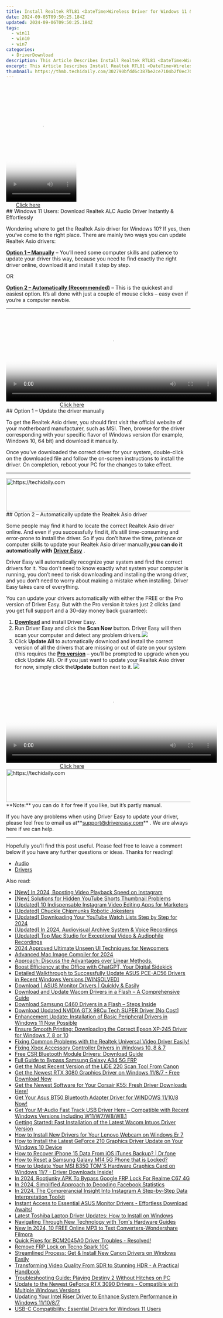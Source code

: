 ```yaml
---
title: Install Realtek RTL81 <DateTime>Wireless Driver for Windows 11 & 7 – Free Download
date: 2024-09-05T09:50:25.184Z
updated: 2024-09-06T09:50:25.184Z
tags:
  - win11
  - win10
  - win7
categories:
  - DriverDownload
description: This Article Describes Install Realtek RTL81 <DateTime>Wireless Driver for Windows 11 & 7 – Free Download
excerpt: This Article Describes Install Realtek RTL81 <DateTime>Wireless Driver for Windows 11 & 7 – Free Download
thumbnail: https://thmb.techidaily.com/302790bfdd6c387be2ce7104b2f0ec7045e52a09e036ffbf26a83ecf9455ec5e.jpg
---
```


<!-- affiliate ads begin -->
<span id="1702748">
					<video width="192" height="320" style="cursor:pointer"
           poster="//a.impactradius-go.com/display-clicktoplayimage/1702748.png"
           onclick="if(!this.playClicked){this.play();this.setAttribute('controls',true);this.playClicked=true;}">
	   <source src="//a.impactradius-go.com/display-ad/18544-1702748">
	   <img src="//a.impactradius-go.com/display-clicktoplayimage/1702748.png" style="border: none; height: 100%; width: 100%; object-fit: contain">
	</video>
	<div style="width:120px;text-align:center"><a href="javascript:window.open(decodeURIComponent('https%3A%2F%2Ftwopages.pxf.io%2Fc%2F5597632%2F1702748%2F18544'), '_blank');void(0);">Click here</a></div>
</span>
<img height="0" width="0" src="https://imp.pxf.io/i/5597632/1702748/18544" style="position:absolute;visibility:hidden;" border="0" />
<!-- affiliate ads end -->
## Windows 11 Users: Download Realtek ALC Audio Driver Instantly & Effortlessly

Wondering where to get the Realtek Asio driver for Windows 10? If yes, then you’ve come to the right place. There are mainly two ways you can update Realtek Asio drivers:

**[Option 1 – Manually](https://tools.techidaily.com/drivereasy/download/)**  – You’ll need some computer skills and patience to update your driver this way, because you need to find exactly the right driver online, download it and install it step by step.  

 OR  

**[Option 2 – Automatically (Recommended)](https://www.drivereasy.com/knowledge/download-realtek-asio-driver-for-windows-10-quick-easy/#option2)**  – This is the quickest and easiest option. It’s all done with just a couple of mouse clicks – easy even if you’re a computer newbie.

---

<!-- affiliate ads begin -->
<span id="1983446">
					<video width="576" height="240" style="cursor:pointer"
           poster="//a.impactradius-go.com/display-clicktoplayimage/1983446.png"
           onclick="if(!this.playClicked){this.play();this.setAttribute('controls',true);this.playClicked=true;}">
	   <source src="//a.impactradius-go.com/display-ad/22993-1983446">
	   <img src="//a.impactradius-go.com/display-clicktoplayimage/1983446.png" style="border: none; height: 100%; width: 100%; object-fit: contain">
	</video>
	<div style="width:360px;text-align:center"><a href="javascript:window.open(decodeURIComponent('https%3A%2F%2Fhomestyler.sjv.io%2Fc%2F5597632%2F1983446%2F22993'), '_blank');void(0);">Click here</a></div>
</span>
<img height="0" width="0" src="https://imp.pxf.io/i/5597632/1983446/22993" style="position:absolute;visibility:hidden;" border="0" />
<!-- affiliate ads end -->
## Option 1 – Update the driver manually

 To get the Realtek Asio driver, you should first visit the official website of your motherboard manufacturer, such as MSI. Then, browse for the driver corresponding with your specific flavor of Windows version (for example, Windows 10, 64 bit) and download it manually.

 Once you’ve downloaded the correct driver for your system, double-click on the downloaded file and follow the on-screen instructions to install the driver. On completion, reboot your PC for the changes to take effect.

---

<!-- affiliate ads begin -->
<a href="https://aidotcom.pxf.io/c/5597632/2134503/19576" target="_top" id="2134503">
  <img src="//a.impactradius-go.com/display-ad/19576-2134503" border="0" alt="https://techidaily.com" width="728" height="90"/>
</a>
<img height="0" width="0" src="https://aidotcom.pxf.io/i/5597632/2134503/19576" style="position:absolute;visibility:hidden;" border="0" />
<!-- affiliate ads end -->
## Option 2 – Automatically update the Realtek Asio driver

 Some people may find it hard to locate the correct Realtek Asio driver online. And even if you successfully find it, it’s still time-consuming and error-prone to install the driver. So if you don’t have the time, patience or computer skills to update your Realtek Asio driver manually,**you can do it automatically with** **[Driver Easy](https://tools.techidaily.com/drivereasy/download/)**  .

 Driver Easy will automatically recognize your system and find the correct drivers for it. You don’t need to know exactly what system your computer is running, you don’t need to risk downloading and installing the wrong driver, and you don’t need to worry about making a mistake when installing. Driver Easy takes care of everything.

 You can update your drivers automatically with either the FREE or the Pro version of Driver Easy. But with the Pro version it takes just 2 clicks (and you get full support and a 30-day money back guarantee):

1. **[Download](https://tools.techidaily.com/drivereasy/download/)**  and install Driver Easy.
2. Run Driver Easy and click the **Scan Now** button. Driver Easy will then scan your computer and detect any problem drivers.![](https://images.drivereasy.com/wp-content/uploads/2019/07/image-444.png)
3. Click **Update All** to automatically download and install the correct version of all the drivers that are missing or out of date on your system (this requires the **[Pro version](https://tools.techidaily.com/drivereasy/download/)**  – you’ll be prompted to upgrade when you click Update All). Or if you just want to update your Realtek Asio driver for now, simply click the**Update**  button next to it. ![](https://images.drivereasy.com/wp-content/uploads/2019/07/image-513.png)
<!-- affiliate ads begin -->
<span id="1982570">
					<video width="576" height="240" style="cursor:pointer"
           poster="//a.impactradius-go.com/display-clicktoplayimage/1982570.png"
           onclick="if(!this.playClicked){this.play();this.setAttribute('controls',true);this.playClicked=true;}">
	   <source src="//a.impactradius-go.com/display-ad/22993-1982570">
	   <img src="//a.impactradius-go.com/display-clicktoplayimage/1982570.png" style="border: none; height: 100%; width: 100%; object-fit: contain">
	</video>
	<div style="width:360px;text-align:center"><a href="javascript:window.open(decodeURIComponent('https%3A%2F%2Fhomestyler.sjv.io%2Fc%2F5597632%2F1982570%2F22993'), '_blank');void(0);">Click here</a></div>
</span>
<img height="0" width="0" src="https://imp.pxf.io/i/5597632/1982570/22993" style="position:absolute;visibility:hidden;" border="0" />
<!-- affiliate ads end -->

<!-- affiliate ads begin -->
<a href="https://ephamedtechinc.pxf.io/c/5597632/2135474/26400" target="_top" id="2135474">
  <img src="//a.impactradius-go.com/display-ad/26400-2135474" border="0" alt="https://techidaily.com" width="600" height="90"/>
</a>
<img height="0" width="0" src="https://ephamedtechinc.pxf.io/i/5597632/2135474/26400" style="position:absolute;visibility:hidden;" border="0" />
<!-- affiliate ads end -->
**Note:** you can do it for free if you like, but it’s partly manual.

 If you have any problems when using Driver Easy to update your driver, please feel free to email us at**<support@drivereasy.com>** . We are always here if we can help.

---

 Hopefully you’ll find this post useful. Please feel free to leave a comment below if you have any further questions or ideas. Thanks for reading!

* [Audio](https://tools.techidaily.com/drivereasy/download/)
* [Drivers](https://tools.techidaily.com/drivereasy/download/)

<ins class="adsbygoogle"
     style="display:block"
     data-ad-format="autorelaxed"
     data-ad-client="ca-pub-7571918770474297"
     data-ad-slot="1223367746"></ins>



<ins class="adsbygoogle"
     style="display:block"
     data-ad-client="ca-pub-7571918770474297"
     data-ad-slot="8358498916"
     data-ad-format="auto"
     data-full-width-responsive="true"></ins>

<span class="atpl-alsoreadstyle">Also read:</span>
<div><ul>
<li><a href="https://instagram-video-recordings.techidaily.com/new-in-2024-boosting-video-playback-speed-on-instagram/"><u>[New] In 2024, Boosting Video Playback Speed on Instagram</u></a></li>
<li><a href="https://youtube-help.techidaily.com/new-solutions-for-hidden-youtube-shorts-thumbnail-problems/"><u>[New] Solutions for Hidden YouTube Shorts Thumbnail Problems</u></a></li>
<li><a href="https://instagram-video-recordings.techidaily.com/updated-10-indispensable-instagram-video-editing-apps-for-marketers/"><u>[Updated] 10 Indispensable Instagram Video Editing Apps for Marketers</u></a></li>
<li><a href="https://fox-glue.techidaily.com/updated-chuckle-chipmunks-robotic-jokesters/"><u>[Updated] Chuckle Chipmunks  Robotic Jokesters</u></a></li>
<li><a href="https://facebook-video-share.techidaily.com/updated-downloading-your-youtube-watch-lists-step-by-step-for-2024/"><u>[Updated] Downloading Your YouTube Watch Lists  Step by Step for 2024</u></a></li>
<li><a href="https://screen-recording.techidaily.com/updated-in-2024-audiovisual-archive-system-and-voice-recordings/"><u>[Updated] In 2024, Audiovisual Archive  System & Voice Recordings</u></a></li>
<li><a href="https://remote-screen-capture.techidaily.com/updated-top-mac-studio-for-exceptional-video-and-audiophile-recordings/"><u>[Updated] Top Mac Studio for Exceptional Video & Audiophile Recordings</u></a></li>
<li><a href="https://some-approaches.techidaily.com/2024-approved-ultimate-unseen-ui-techniques-for-newcomers/"><u>2024 Approved  Ultimate Unseen UI Techniques for Newcomers</u></a></li>
<li><a href="https://screen-capture.techidaily.com/advanced-mac-image-compiler-for-2024/"><u>Advanced Mac Image Compiler for 2024</u></a></li>
<li><a href="https://win-dash.techidaily.com/approach-discuss-the-advantages-over-linear-methods/"><u>Approach: Discuss the Advantages over Linear Methods.</u></a></li>
<li><a href="https://tech-revival.techidaily.com/boost-efficiency-at-the-office-with-chatgpt-your-digital-sidekick/"><u>Boost Efficiency at the Office with ChatGPT, Your Digital Sidekick</u></a></li>
<li><a href="https://win-dash.techidaily.com/detailed-walkthrough-to-successfully-update-asus-pce-ac56-drivers-in-recent-windows-versions-winsolved/"><u>Detailed Walkthrough to Successfully Update ASUS PCE-AC56 Drivers in Recent Windows Versions [WINSOLVED]</u></a></li>
<li><a href="https://win-dash.techidaily.com/1722971722744-download-asus-monitor-drivers-quickly-and-easily/"><u>Download | ASUS Monitor Drivers | Quickly & Easily</u></a></li>
<li><a href="https://win-dash.techidaily.com/download-and-update-wacom-drivers-in-a-flash-a-comprehensive-guide/"><u>Download and Update Wacom Drivers in a Flash – A Comprehensive Guide</u></a></li>
<li><a href="https://win-dash.techidaily.com/download-samsung-c460-drivers-in-a-flash-steps-inside/"><u>Download Samsung C460 Drivers in a Flash – Steps Inside</u></a></li>
<li><a href="https://win-dash.techidaily.com/download-updated-nvidia-gtx-98cu-tech-super-driver-no-cost/"><u>Download Updated NVIDIA GTX 98Cu Tech SUPER Driver [No Cost]</u></a></li>
<li><a href="https://win-dash.techidaily.com/enhancement-update-installation-of-basic-peripheral-drivers-in-windows-11-now-possible/"><u>Enhancement Update: Installation of Basic Peripheral Drivers in Windows 11 Now Possible</u></a></li>
<li><a href="https://win-dash.techidaily.com/ensure-smooth-printing-downloading-the-correct-epson-xp-245-driver-for-windows-7-8-or-10/"><u>Ensure Smooth Printing: Downloading the Correct Epson XP-245 Driver for Windows 7, 8 or 10</u></a></li>
<li><a href="https://win-dash.techidaily.com/fixing-common-problems-with-the-realtek-universal-video-driver-easily/"><u>Fixing Common Problems with the Realtek Universal Video Driver Easily!</u></a></li>
<li><a href="https://win-dash.techidaily.com/fixing-xbox-accessory-controller-drivers-in-windows-10-8-and-7/"><u>Fixing Xbox Accessory Controller Drivers in Windows 10, 8 & 7</u></a></li>
<li><a href="https://win-dash.techidaily.com/free-csr-bluetooth-module-drivers-download-guide/"><u>Free CSR Bluetooth Module Drivers: Download Guide</u></a></li>
<li><a href="https://android-frp.techidaily.com/full-guide-to-bypass-samsung-galaxy-a34-5g-frp-by-drfone-android/"><u>Full Guide to Bypass Samsung Galaxy A34 5G FRP</u></a></li>
<li><a href="https://win-dash.techidaily.com/get-the-most-recent-version-of-the-lide-220-scan-tool-from-canon/"><u>Get the Most Recent Version of the LiDE 220 Scan Tool From Canon</u></a></li>
<li><a href="https://win-dash.techidaily.com/1722961606629-get-the-newest-rtx-3080-graphics-driver-on-windows-1187-free-download-now/"><u>Get the Newest RTX 3080 Graphics Driver on Windows 11/8/7 - Free Download Now</u></a></li>
<li><a href="https://win-dash.techidaily.com/get-the-newest-software-for-your-corsair-k55-fresh-driver-downloads-here/"><u>Get the Newest Software for Your Corsair K55: Fresh Driver Downloads Here!</u></a></li>
<li><a href="https://win-dash.techidaily.com/get-your-asus-bt50-bluetooth-adapter-driver-for-windows-11108-now/"><u>Get Your Asus BT50 Bluetooth Adapter Driver for WINDOWS 11/10/8 Now!</u></a></li>
<li><a href="https://win-dash.techidaily.com/get-your-m-audio-fast-track-usb-driver-here-compatible-with-recent-windows-versions-including-w11w7w8w81/"><u>Get Your M-Audio Fast Track USB Driver Here – Compatible with Recent Windows Versions Including W11/W7/W8/W8.1</u></a></li>
<li><a href="https://win-dash.techidaily.com/getting-started-fast-installation-of-the-latest-wacom-intuos-driver-version/"><u>Getting Started: Fast Installation of the Latest Wacom Intuos Driver Version</u></a></li>
<li><a href="https://win-dash.techidaily.com/how-to-install-new-drivers-for-your-lenovo-webcam-on-windows-er-7/"><u>How to Install New Drivers for Your Lenovo Webcam on Windows Er 7</u></a></li>
<li><a href="https://win-dash.techidaily.com/how-to-install-the-latest-geforce-210-graphics-driver-update-on-your-windows-10-device/"><u>How to Install the Latest GeForce 210 Graphics Driver Update on Your Windows 10 Device</u></a></li>
<li><a href="https://blog-min.techidaily.com/how-to-recover-iphone-15-data-from-ios-itunes-backup-drfone-by-drfone-ios-data-recovery-ios-data-recovery/"><u>How to Recover iPhone 15 Data From iOS iTunes Backup? | Dr.fone</u></a></li>
<li><a href="https://android-unlock.techidaily.com/how-to-reset-a-samsung-galaxy-m14-5g-phone-that-is-locked-by-drfone-android/"><u>How to Reset a Samsung Galaxy M14 5G Phone that is Locked?</u></a></li>
<li><a href="https://win-dash.techidaily.com/how-to-update-your-msi-b350-toms-hardware-graphics-card-on-windows-117-driver-downloads-inside/"><u>How to Update Your MSI B350 TOM'S Hardware Graphics Card on Windows 11/7 - Driver Downloads Inside!</u></a></li>
<li><a href="https://easy-unlock-android.techidaily.com/in-2024-rootjunky-apk-to-bypass-google-frp-lock-for-realme-c67-4g-by-drfone-android/"><u>In 2024, Rootjunky APK To Bypass Google FRP Lock For Realme C67 4G</u></a></li>
<li><a href="https://facebook-clips.techidaily.com/in-2024-simplified-approach-to-decoding-facebook-statistics/"><u>In 2024, Simplified Approach to Decoding Facebook Statistics</u></a></li>
<li><a href="https://instagram-video-recordings.techidaily.com/in-2024-the-comprerancial-insight-into-instagram-a-step-by-step-data-interpretation-toolkit/"><u>In 2024, The Comprerancial Insight Into Instagram  A Step-by-Step Data Interpretation Toolkit</u></a></li>
<li><a href="https://win-dash.techidaily.com/instant-access-to-essential-asus-monitor-drivers-effortless-download-awaits/"><u>Instant Access to Essential ASUS Monitor Drivers - Effortless Download Awaits!</u></a></li>
<li><a href="https://win-dash.techidaily.com/latest-toshiba-laptop-driver-updates-how-to-install-on-windows/"><u>Latest Toshiba Laptop Driver Updates: How to Install on Windows</u></a></li>
<li><a href="https://hardware-tips.techidaily.com/navigating-through-new-technology-with-toms-hardware-guides/"><u>Navigating Through New Technology with Tom's Hardware Guides</u></a></li>
<li><a href="https://audio-editing.techidaily.com/new-in-2024-10-free-online-mp3-to-text-converters-wondershare-filmora/"><u>New In 2024, 10 FREE Online MP3 to Text Converters-Wondershare Filmora</u></a></li>
<li><a href="https://win-dash.techidaily.com/quick-fixes-for-bcm2045a0-driver-troubles-resolved/"><u>Quick Fixes for BCM2045A0 Driver Troubles - Resolved!</u></a></li>
<li><a href="https://review-topics.techidaily.com/remove-frp-lock-on-tecno-spark-10c-by-drfone-android-unlock-remove-google-frp/"><u>Remove FRP Lock on Tecno Spark 10C</u></a></li>
<li><a href="https://win-dash.techidaily.com/streamlined-process-get-and-install-new-canon-drivers-on-windows-easily/"><u>Streamlined Process: Get & Install New Canon Drivers on Windows Easily</u></a></li>
<li><a href="https://extra-resources.techidaily.com/transforming-video-quality-from-sdr-to-stunning-hdr-a-practical-handbook/"><u>Transforming Video Quality From SDR to Stunning HDR - A Practical Handbook</u></a></li>
<li><a href="https://visual-screen-recording.techidaily.com/troubleshooting-guide-playing-destiny-2-without-hitches-on-pc/"><u>Troubleshooting Guide: Playing Destiny 2 Without Hitches on PC</u></a></li>
<li><a href="https://win-dash.techidaily.com/update-to-the-newest-geforce-rtx-3090-drivers-compatible-with-multiple-windows-versions/"><u>Update to the Newest GeForce RTX 3090 Drivers - Compatible with Multiple Windows Versions</u></a></li>
<li><a href="https://win-dash.techidaily.com/updating-your-intel-riser-driver-to-enhance-system-performance-in-windows-111087/"><u>Updating Your Intel Riser Driver to Enhance System Performance in Windows 11/10/8/7</u></a></li>
<li><a href="https://win-dash.techidaily.com/usb-c-compatibility-essential-drivers-for-windows-11-users/"><u>USB-C Compatibility: Essential Drivers for Windows 11 Users</u></a></li>
</ul></div>
